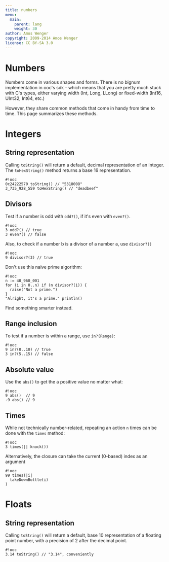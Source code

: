 ```yaml
---
title: numbers
menu:
  main:
    parent: lang
    weight: 30
author: Amos Wenger
copyright: 2009-2014 Amos Wenger
license: CC BY-SA 3.0
---
```

# Numbers

Numbers come in various shapes and forms. There is no bignum implementation
in ooc's sdk - which means that you are pretty much stuck with C's types,
either varying width (Int, Long, LLong) or fixed-width (Int16, UInt32, Int64,
etc.)

However, they share common methods that come in handy from time to time.
This page summarizes these methods.

# Integers

## String representation

Calling `toString()` will return a default, decimal representation of an
integer.  The `toHexString()` method returns a base 16 representation.

    #!ooc
    0c24222570 toString() // "5318008"
    3_735_928_559 toHexString() // "deadbeef"

## Divisors

Test if a number is odd with `odd?()`, if it's even with `even?()`.

    #!ooc
    3 odd?() // true
    3 even?() // false

Also, to check if a number b is a divisor of a number a, use `divisor?()`

    #!ooc
    9 divisor?(3) // true

Don't use this naive prime algorithm:

    #!ooc
    n := 40_960_001
    for (i in 0..n) if (n divisor?(i)) {
      raise("Not a prime.")
    }
    "Alright, it's a prime." println()

Find something smarter instead.

## Range inclusion

To test if a number is within a range, use `in?(Range)`:

    #!ooc
    9 in?(0..10) // true
    3 in?(5..15) // false

## Absolute value

Use the `abs()` to get the a positive value no matter what:

    #!ooc
    9 abs()  // 9
    -9 abs() // 9

## Times

While not technically number-related, repeating an action `n` times
can be done with the `times` method:

    #!ooc
    3 times(|| knock())

Alternatively, the closure can take the current (0-based) index as an argument

    #!ooc
    99 times(|i|
      takeDownBottle(i)
    )

# Floats

## String representation

Calling `toString()` will return a default, base 10 representation of a
floating point number, with a precision of 2 after the decimal point.

    #!ooc
    3.14 toString() // "3.14", conveniently
